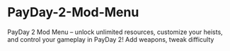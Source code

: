 # PayDay-2-Mod-Menu
PayDay 2 Mod Menu – unlock unlimited resources, customize your heists, and control your gameplay in PayDay 2! Add weapons, tweak difficulty
